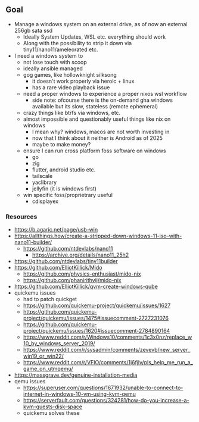 ## Goal

- Manage a windows system on an external drive, as of now an external 256gb sata
  ssd
  - Ideally System Updates, WSL etc. everything should work
  - Along with the possibility to strip it down via tiny11/nano11/ameleorated
    etc.
- I need a windows system to
  - not lose touch with scoop
  - ideally ansible managed
  - gog games, like hollowknight silksong
    - it doesn't work properly via heroic + linux
    - has a rare video playback issue
  - need a proper windows to experience a proper nixos wsl workflow
    - side note: ofcourse there is the on-demand gha windows available but its
      slow, stateless (remote ephemeral)
  - crazy things like btrfs via windows, etc.
  - almost impossible and questionably useful things like nix on windows
    - I mean why? windows, macos are not worth investing in
    - now that I think about it neither is Android as of 2025
    - maybe to make money?
  - ensure I can run cross platform foss software on windows
    - go
    - zig
    - flutter, android studio etc.
    - tailscale
    - yaclibrary
    - jellyfin (it is windows first)
  - win specific foss/proprietrary useful
    - cdisplayex

### Resources

- https://b.agaric.net/page/usb-win
- https://allthings.how/create-a-stripped-down-windows-11-iso-with-nano11-builder/
  - https://github.com/ntdevlabs/nano11
    - https://archive.org/details/nano11_25h2
- https://github.com/ntdevlabs/tiny11builder
- https://github.com/ElliotKillick/Mido
  - https://github.com/physics-enthusiast/mido-nix
  - https://github.com/phanirithvij/mido-nix
- https://github.com/ElliotKillick/qvm-create-windows-qube
- quickemu issues
  - had to patch quickget
  - https://github.com/quickemu-project/quickemu/issues/1627
  - https://github.com/quickemu-project/quickemu/issues/1475#issuecomment-2727231076
  - https://github.com/quickemu-project/quickemu/issues/1620#issuecomment-2784890164
  - https://www.reddit.com/r/Windows10/comments/1c3x0nz/replace_w10_by_windows_server_2019/
  - https://www.reddit.com/r/sysadmin/comments/zevevb/new_server_win19_or_win22/
  - https://www.reddit.com/r/VFIO/comments/1j6fjlv/pls_help_me_run_a_game_on_utmqemu/
- https://massgrave.dev/genuine-installation-media
- qemu issues
  - https://superuser.com/questions/1671932/unable-to-connect-to-internet-in-windows-10-vm-using-kvm-qemu
  - https://serverfault.com/questions/324281/how-do-you-increase-a-kvm-guests-disk-space
  - quickemu solves these
